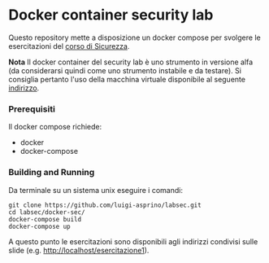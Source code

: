 # Docker container security lab

Questo repository mette a disposizione un docker compose per svolgere le esercitazioni del [corso di Sicurezza](https://www.cs.unibo.it/~babaoglu/courses/security/index.html).

**Nota** Il docker container del security lab è uno strumento in versione alfa (da considerarsi quindi come uno strumento instabile e da testare). Si consiglia pertanto l'uso della macchina virtuale disponibile al seguente [indirizzo](https://w3id.org/people/lgu/securityLab/index.html). 

### Prerequisiti

Il docker compose richiede:

* docker 
* docker-compose

### Building and Running

Da terminale su un sistema unix eseguire i comandi:

```
git clone https://github.com/luigi-asprino/labsec.git
cd labsec/docker-sec/
docker-compose build
docker-compose up
```

A questo punto le esercitazioni sono disponibili agli indirizzi condivisi sulle slide (e.g. [http://localhost/esercitazione1](http://localhost/esercitazione1)). 


